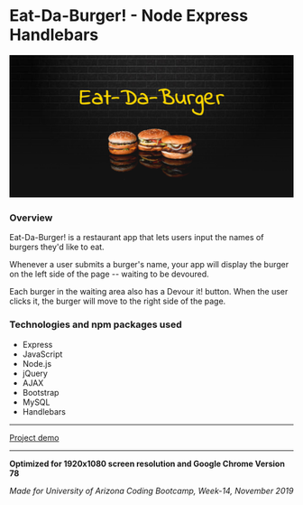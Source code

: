 # Eat-Da-Burger! - Node Express Handlebars

![Eat-Da-Burger!](public/assets/img/githubtpl.png)

### Overview

Eat-Da-Burger! is a restaurant app that lets users input the names of burgers they'd like to eat.

Whenever a user submits a burger's name, your app will display the burger on the left side of the page -- waiting to be devoured.

Each burger in the waiting area also has a Devour it! button. When the user clicks it, the burger will move to the right side of the page.

### Technologies and npm packages used

* Express
* JavaScript
* Node.js
* jQuery
* AJAX
* Bootstrap
* MySQL
* Handlebars

---

[Project demo](https://dry-harbor-65792.herokuapp.com/)

---

**Optimized for 1920x1080 screen resolution and Google Chrome Version 78**

_Made for University of Arizona Coding Bootcamp, Week-14, November 2019_

